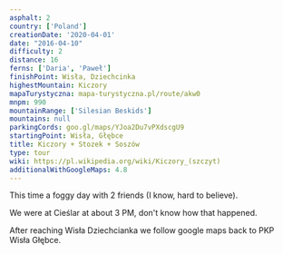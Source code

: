 ```yaml
---
asphalt: 2
country: ['Poland']
creationDate: '2020-04-01'
date: "2016-04-10"
difficulty: 2
distance: 16
ferns: ['Daria', 'Paweł']
finishPoint: Wisła, Dziechcinka
highestMountain: Kiczory
mapaTurystyczna: mapa-turystyczna.pl/route/akw0
mnpm: 990
mountainRange: ['Silesian Beskids']
mountains: null
parkingCords: goo.gl/maps/YJoa2Du7vPXdscgU9
startingPoint: Wisła, Głębce
title: Kiczory + Stozek + Soszów
type: tour
wiki: https://pl.wikipedia.org/wiki/Kiczory_(szczyt)
additionalWithGoogleMaps: 4.8
---
```


This time a foggy day with 2 friends (I know, hard to believe).

We were at Cieślar at about 3 PM, don't know how that happened.

After reaching Wisła Dziechcianka we follow google maps back to PKP Wisła Głębce.
